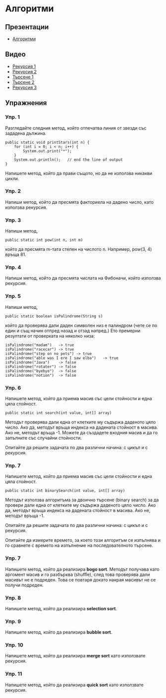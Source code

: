 # Алгоритми

## Презентации
* [Алгоритми](https://docs.google.com/presentation/d/1dmXEy40qwlX59HFWfZVeAX3LrM8GFvquCrjYyEANyVo/edit?usp=sharing)

## Видео
* [Рекурсия 1](https://youtu.be/Xa-1gx0WY2s)
* [Рекурсия 2](https://youtu.be/LOJ6fiJPIJM)
* [Търсене 1](https://youtu.be/yzQ6Ul7pLZA)
* [Търсене 2](https://youtu.be/a5oGd4gANvU)
* [Рекурсия 3](https://youtu.be/04m3URpkVQI)

## Упражнения

### Упр. 1
Разгледайте следния метод, който отпечатва линия от звезди със зададена дължина. 
~~~
public static void printStars(int n) {
    for (int i = 0; i < n; i++) {
        System.out.print("*");
    }
    System.out.println();   // end the line of output
}
~~~
Напишете метод, който да прави същото, но да не използва никакви цикли.

### Упр. 2
Напиши метод, който да пресмята факториела на дадено число, като използва рекурсия.

### Упр. 3
Напиши метод, 
~~~
public static int pow(int n, int m)
~~~
който да пресмята m-тата степен на числото n. Например, pow(3, 4) връща 81.

### Упр. 4
Напиши метод, който да пресмята числата на Фибоначи, който използва рекурсия. 

### Упр. 5
Напиши метод,
~~~
public static boolean isPalindrome(String s)
~~~
който да проверява дали даден символен низ е палиндром (чете се по един и същ начин отпред назад и отзад напред.) Ето премерни резултати от проверката на няколко низа:
~~~
isPalindrome("madam")	-> true
isPalindrome("racecar")	-> true
isPalindrome("step on no pets")	-> true
isPalindrome("able was I ere I saw elba")	-> true 
isPalindrome("Java")	-> false
isPalindrome("rotater")	-> false
isPalindrome("byebye")	-> false
isPalindrome("notion")	-> false
~~~

### Упр. 6
Напишете метод, който да приема масив със цели стойности и една цяла стойност. 
~~~
public static int search(int value, int[] array)
~~~
Методът проверява дали една от клетките му съдържа даденото цяло число. Ако да, методът връща индекса на дадената стойност в масива. Ако не, методът връща -1. Можете да създадете входния масив и да го запълните със случайни стойности.

Опитайте да решите задачата по два различни начина: с цикъл и с рекурсия. 


### Упр. 7
Напишете метод, който да приема масив със цели стойности и една цяла стойност. 
~~~
public static int binarySearch(int value, int[] array)
~~~
Методът използва алгоритъма за двоично търсене (binary search) за да провери дали една от клетките му съдържа даденото цяло число. Ако да, методът връща индекса на дадената стойност в масива. Ако не, методът връща -1.

Опитайте да решите задачата по два различни начина: с цикъл и с рекурсия. 

Опитайте да измерите времето, за което този алгоритъм се изпълнява и го сравнете с времето на изпълнение на последователното търсене.

### Упр. 7
Напишете метод, който да реализира **bogo sort**. Методът получава като аргомент масив и го разбърква (shuffle), след това проверява дали масивът не е подреден. Това се повтаря докато накрая масивът не се получи подреден.

### Упр. 8
Напишете метод, който да реализира **selection sort**. 


### Упр. 9
Напишете метод, който да реализира **bubble sort**.


### Упр. 10
Напишете метод, който да реализира **merge sort** като използвате рекурсия.  


### Упр. 11
Напишете метод, който да реализира **quick sort** като използвате рекурсия. 